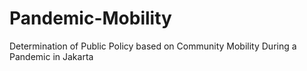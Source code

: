 # Pandemic-Mobility
Determination of Public Policy based on Community Mobility During a Pandemic in Jakarta
